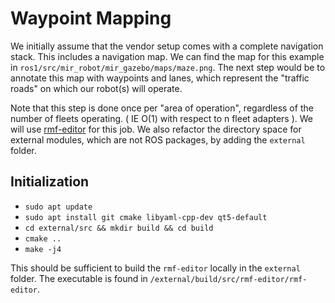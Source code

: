 # Waypoint Mapping
We initially assume that the vendor setup comes with a complete navigation stack. This includes a navigation map. We can find the map for this example in `ros1/src/mir_robot/mir_gazebo/maps/maze.png`. The next step would be to annotate this map with waypoints and lanes, which represent the "traffic roads" on which our robot(s) will operate. 

Note that this step is done once per "area of operation", regardless of the number of fleets operating. ( IE O(1) with respect to n fleet adapters ). We will use [rmf-editor](https://github.com/osrf/rmf-editor.git) for this job. We also refactor the directory space for external modules, which are not ROS packages, by adding the `external` folder.

## Initialization
* `sudo apt update`
* `sudo apt install git cmake libyaml-cpp-dev qt5-default`
* `cd external/src && mkdir build && cd build`
* `cmake ..`
* `make -j4`

This should be sufficient to build the `rmf-editor` locally in the `external` folder. The executable is found in `/external/build/src/rmf-editor/rmf-editor`.

